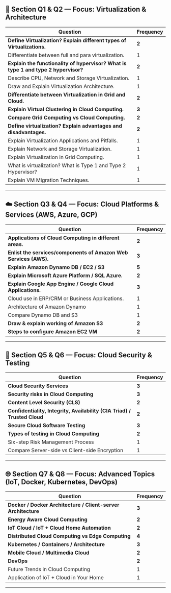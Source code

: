 ## 🧩 **Section Q1 & Q2 — Focus: Virtualization & Architecture**

| Question                                                                           | Frequency |
| ---------------------------------------------------------------------------------- | --------- |
| **Define Virtualization? Explain different types of Virtualizations.**             | **2**     |
| Differentiate between full and para virtualization.                                | 1         |
| **Explain the functionality of hypervisor? What is type 1 and type 2 hypervisor?** | **2**     |
| Describe CPU, Network and Storage Virtualization.                                  | 1         |
| Draw and Explain Virtualization Architecture.                                      | 1         |
| **Differentiate between Virtualization in Grid and Cloud.**                        | **2**     |
| **Explain Virtual Clustering in Cloud Computing.**                                 | **3**     |
| **Compare Grid Computing vs Cloud Computing.**                                     | **2**     |
| **Define virtualization? Explain advantages and disadvantages.**                   | **2**     |
| Explain Virtualization Applications and Pitfalls.                                  | 1         |
| Explain Network and Storage Virtualization.                                        | 1         |
| Explain Virtualization in Grid Computing.                                          | 1         |
| What is virtualization? What is Type 1 and Type 2 Hypervisor?                      | 1         |
| Explain VM Migration Techniques.                                                   | 1         |

---

## ☁️ **Section Q3 & Q4 — Focus: Cloud Platforms & Services (AWS, Azure, GCP)**

| Question                                                         | Frequency |
| ---------------------------------------------------------------- | --------- |
| **Applications of Cloud Computing in different areas.**          | **2**     |
| **Enlist the services/components of Amazon Web Services (AWS).** | **3**     |
| **Explain Amazon Dynamo DB / EC2 / S3**                          | **5**     |
| **Explain Microsoft Azure Platform / SQL Azure.**                | **2**     |
| **Explain Google App Engine / Google Cloud Applications.**       | **3**     |
| Cloud use in ERP/CRM or Business Applications.                   | 1         |
| Architecture of Amazon Dynamo                                    | 1         |
| Compare Dynamo DB and S3                                         | 1         |
| **Draw & explain working of Amazon S3**                          | **2**     |
| **Steps to configure Amazon EC2 VM**                             | **2**     |

---

## 🔐 **Section Q5 & Q6 — Focus: Cloud Security & Testing**

| Question                                                                 | Frequency |
| ------------------------------------------------------------------------ | --------- |
| **Cloud Security Services**                                              | **3**     |
| **Security risks in Cloud Computing**                                    | **3**     |
| **Content Level Security (CLS)**                                         | **2**     |
| **Confidentiality, Integrity, Availability (CIA Triad) / Trusted Cloud** | **2**     |
| **Secure Cloud Software Testing**                                        | **3**     |
| **Types of testing in Cloud Computing**                                  | **2**     |
| Six-step Risk Management Process                                         | 1         |
| Compare Server-side vs Client-side Encryption                            | 1         |

---

## 🌐 **Section Q7 & Q8 — Focus: Advanced Topics (IoT, Docker, Kubernetes, DevOps)**

| Question                                                      | Frequency |
| ------------------------------------------------------------- | --------- |
| **Docker / Docker Architecture / Client-server Architecture** | **3**     |
| **Energy Aware Cloud Computing**                              | **2**     |
| **IoT Cloud / IoT + Cloud Home Automation**                   | **2**     |
| **Distributed Cloud Computing vs Edge Computing**             | **4**     |
| **Kubernetes / Containers / Architecture**                    | **3**     |
| **Mobile Cloud / Multimedia Cloud**                           | **2**     |
| **DevOps**                                                    | **2**     |
| Future Trends in Cloud Computing                              | 1         |
| Application of IoT + Cloud in Your Home                       | 1         |

---
